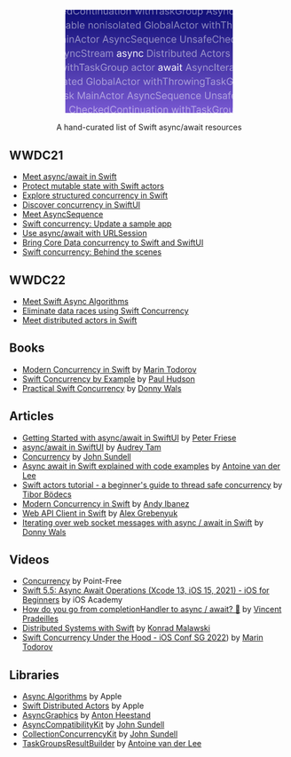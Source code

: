 <p align="center">
    <img src=".github/cover.png" width=60%/>
</p>
<p align="center">
    <a>A hand-curated list of Swift async/await resources</a>
</p>

## WWDC21
- [Meet async/await in Swift](https://developer.apple.com/videos/play/wwdc2021-10132)
- [Protect mutable state with Swift actors](https://developer.apple.com/videos/play/wwdc2021-10133)
- [Explore structured concurrency in Swift](https://developer.apple.com/videos/play/wwdc2021-10134)
- [Discover concurrency in SwiftUI](https://developer.apple.com/videos/play/wwdc2021-10019)
- [Meet AsyncSequence](https://developer.apple.com/videos/play/wwdc2021-10058)
- [Swift concurrency: Update a sample app](https://developer.apple.com/videos/play/wwdc2021-10194)
- [Use async/await with URLSession](https://developer.apple.com/videos/play/wwdc2021-10095)
- [Bring Core Data concurrency to Swift and SwiftUI](https://developer.apple.com/videos/play/wwdc2021-10017)
- [Swift concurrency: Behind the scenes](https://developer.apple.com/videos/play/wwdc2021-10254)

## WWDC22
- [Meet Swift Async Algorithms](https://developer.apple.com/videos/play/wwdc2022/110355)
- [Eliminate data races using Swift Concurrency](https://developer.apple.com/videos/play/wwdc2022/110351)
- [Meet distributed actors in Swift](https://developer.apple.com/videos/play/wwdc2022/110356)

## Books
- [Modern Concurrency in Swift](https://www.raywenderlich.com/books/modern-concurrency-in-swift) by [Marin Todorov](https://twitter.com/icanzilb)
- [Swift Concurrency by Example](https://www.hackingwithswift.com/quick-start/concurrency) by [Paul Hudson](https://twitter.com/twostraws)
- [Practical Swift Concurrency](https://practicalswiftconcurrency.com) by [Donny Wals](https://twitter.com/DonnyWals)

## Articles
- [Getting Started with async/await in SwiftUI](https://peterfriese.dev/swiftui-concurrency-essentials-part1) by [Peter Friese](https://twitter.com/peterfriese)
- [async/await in SwiftUI](https://www.raywenderlich.com/25013447-async-await-in-swiftui) by [Audrey Tam](https://twitter.com/mataharimau)
- [Concurrency](https://www.swiftbysundell.com/discover/concurrency) by [John Sundell](https://twitter.com/johnsundell)
- [Async await in Swift explained with code examples](https://www.avanderlee.com/swift/async-await) by [Antoine van der Lee](https://twitter.com/twannl)
- [Swift actors tutorial - a beginner's guide to thread safe concurrency](https://theswiftdev.com/swift-actors-tutorial-a-beginners-guide-to-thread-safe-concurrency) by [Tibor Bödecs](https://twitter.com/tiborbodecs)
- [Modern Concurrency in Swift](https://www.andyibanez.com/posts/modern-concurrency-in-swift-introduction/) by [Andy Ibanez](https://twitter.com/AndyIbanezK)
- [Web API Client in Swift](https://kean.blog/post/new-api-client) by [Alex Grebenyuk](https://twitter.com/a_grebenyuk)
- [Iterating over web socket messages with async / await in Swift](https://www.donnywals.com/iterating-over-web-socket-messages-with-async-await-in-swift) by [Donny Wals](https://twitter.com/donnywals)

## Videos
- [Concurrency](https://www.pointfree.co/collections/concurrency) by Point-Free
- [Swift 5.5: Async Await Operations (Xcode 13, iOS 15, 2021) - iOS for Beginners](https://youtu.be/_n6XnabuYO8) by iOS Academy
- [How do you go from completionHandler to async / await? 🤔](https://youtu.be/9CI8O7iufDI) by [Vincent Pradeilles](https://twitter.com/v_pradeilles)
- [Distributed Systems with Swift](https://youtu.be/7yu6mEq8R2Q) by [Konrad Malawski](https://twitter.com/ktosopl)
- [Swift Concurrency Under the Hood - iOS Conf SG 2022](https://youtu.be/wp5vIVxABFk)) by [Marin Todorov](https://twitter.com/icanzilb)

## Libraries
- [Async Algorithms](https://github.com/apple/swift-async-algorithms) by Apple
- [Swift Distributed Actors](https://github.com/apple/swift-distributed-actors) by Apple
- [AsyncGraphics](https://github.com/heestand-xyz/AsyncGraphics) by [Anton Heestand](https://twitter.com/heestand_xyz)
- [AsyncCompatibilityKit](https://github.com/JohnSundell/AsyncCompatibilityKit) by [John Sundell](https://twitter.com/johnsundell)
- [CollectionConcurrencyKit](https://github.com/JohnSundell/CollectionConcurrencyKit) by [John Sundell](https://twitter.com/johnsundell)
- [TaskGroupsResultBuilder](https://github.com/AvdLee/TaskGroupsResultBuilder) by [Antoine van der Lee](https://twitter.com/twannl)
